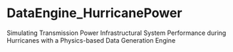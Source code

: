 # DataEngine_HurricanePower
Simulating Transmission Power Infrastructural System Performance during Hurricanes with a Physics-based Data Generation Engine
